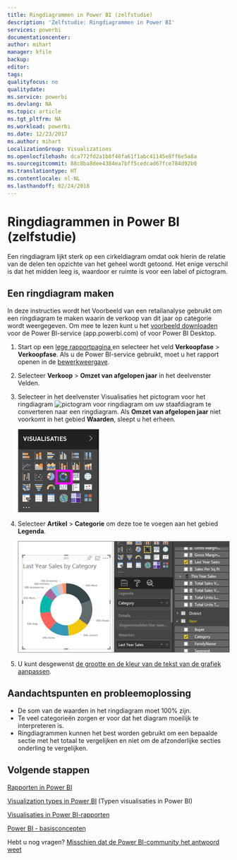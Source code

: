 ```yaml
---
title: Ringdiagrammen in Power BI (zelfstudie)
description: 'Zelfstudie: Ringdiagrammen in Power BI'
services: powerbi
documentationcenter: 
author: mihart
manager: kfile
backup: 
editor: 
tags: 
qualityfocus: no
qualitydate: 
ms.service: powerbi
ms.devlang: NA
ms.topic: article
ms.tgt_pltfrm: NA
ms.workload: powerbi
ms.date: 12/23/2017
ms.author: mihart
LocalizationGroup: Visualizations
ms.openlocfilehash: dca772fd2a1b8f40fa61f1abc41145e8ff6e5a8a
ms.sourcegitcommit: 88c8ba8dee4384ea7bff5cedcad67fce784d92b0
ms.translationtype: HT
ms.contentlocale: nl-NL
ms.lasthandoff: 02/24/2018
---
```

# <a name="doughnut-charts-in-power-bi-tutorial"></a>Ringdiagrammen in Power BI (zelfstudie)
Een ringdiagram lijkt sterk op een cirkeldiagram omdat ook hierin de relatie van de delen ten opzichte van het geheel wordt getoond. Het enige verschil is dat het midden leeg is, waardoor er ruimte is voor een label of pictogram.

## <a name="create-a-doughnut-chart"></a>Een ringdiagram maken
In deze instructies wordt het Voorbeeld van een retailanalyse gebruikt om een ringdiagram te maken waarin de verkoop van dit jaar op categorie wordt weergegeven. Om mee te lezen kunt u het [voorbeeld downloaden](sample-datasets.md) voor de Power BI-service (app.powerbi.com) of voor Power BI Desktop.

1. Start op een [lege rapportpagina ](power-bi-report-add-page.md) en selecteer het veld **Verkoopfase** \> **Verkoopfase**. Als u de Power BI-service gebruikt, moet u het rapport openen in de [bewerkweergave](service-interact-with-a-report-in-editing-view.md).

2. Selecteer **Verkoop** \> **Omzet van afgelopen jaar** in het deelvenster Velden.  
   
3. Selecteer in het deelvenster Visualisaties het pictogram voor het ringdiagram ![pictogram voor ringdiagram]() om uw staafdiagram te converteren naar een ringdiagram. Als **Omzet van afgelopen jaar** niet voorkomt in het gebied **Waarden**, sleept u het erheen.
     
   ![](media/power-bi-visualization-doughnut-charts/power-bi-doughnut-chart.png)

4. Selecteer **Artikel** \> **Categorie** om deze toe te voegen aan het gebied **Legenda**. 
     
    ![](media/power-bi-visualization-doughnut-charts/power-bi-doughnut-done.png)

5. U kunt desgewenst [de grootte en de kleur van de tekst van de grafiek aanpassen](power-bi-visualization-customize-title-background-and-legend.md). 

## <a name="considerations-and-troubleshooting"></a>Aandachtspunten en probleemoplossing
* De som van de waarden in het ringdiagram moet 100% zijn.
* Te veel categorieën zorgen er voor dat het diagram moeilijk te interpreteren is.
* Ringdiagrammen kunnen het best worden gebruikt om een bepaalde sectie met het totaal te vergelijken en niet om de afzonderlijke secties onderling te vergelijken. 

## <a name="next-steps"></a>Volgende stappen
[Rapporten in Power BI](service-reports.md)

[Visualization types in Power BI](power-bi-visualization-types-for-reports-and-q-and-a.md) (Typen visualisaties in Power BI)

[Visualisaties in Power BI-rapporten](power-bi-report-visualizations.md)

[Power BI - basisconcepten](service-basic-concepts.md)

Hebt u nog vragen? [Misschien dat de Power BI-community het antwoord weet](http://community.powerbi.com/)

